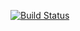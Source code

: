 [![Build Status](https://travis-ci.org/evandvlad/domra.svg?branch=master)](https://travis-ci.org/evandvlad/domra)